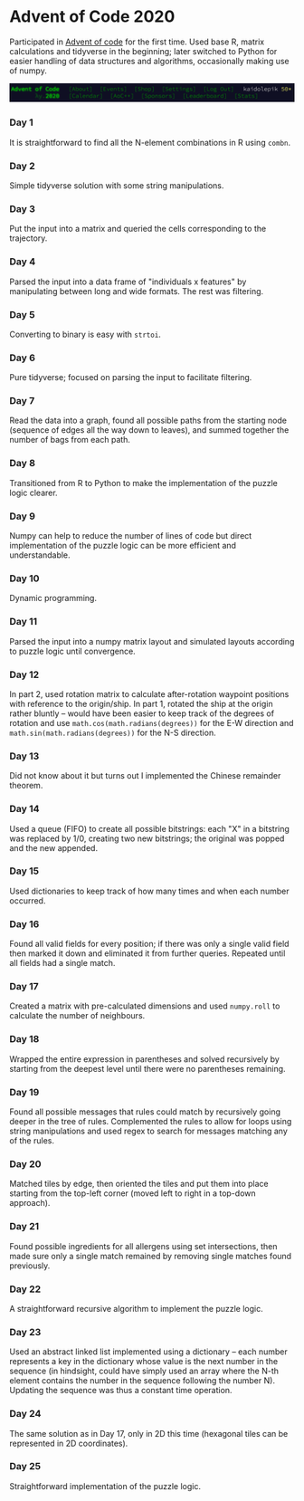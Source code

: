 # Advent of Code 2020

Participated in [Advent of code](https://adventofcode.com/) for the first time. Used base R, matrix calculations and tidyverse in the beginning; later switched to Python for easier handling of data structures and algorithms, occasionally making use of numpy.

![Advent of Code 2020](images/AoC_2020.png)

### Day 1

It is straightforward to find all the N-element combinations in R using `combn`.

### Day 2

Simple tidyverse solution with some string manipulations.

### Day 3

Put the input into a matrix and queried the cells corresponding to the trajectory.

### Day 4

Parsed the input into a data frame of "individuals x features" by manipulating between long and wide formats. The rest was filtering.

### Day 5

Converting to binary is easy with `strtoi`.

### Day 6

Pure tidyverse; focused on parsing the input to facilitate filtering.

### Day 7

Read the data into a graph, found all possible paths from the starting node (sequence of edges all the way down to leaves), and summed together the number of bags from each path.

### Day 8

Transitioned from R to Python to make the implementation of the puzzle logic clearer.

### Day 9

Numpy can help to reduce the number of lines of code but direct implementation of the puzzle logic can be more efficient and understandable.

### Day 10

Dynamic programming.

### Day 11

Parsed the input into a numpy matrix layout and simulated layouts according to puzzle logic until convergence.

### Day 12

In part 2, used rotation matrix to calculate after-rotation waypoint positions with reference to the origin/ship. In part 1, rotated the ship at the origin rather bluntly – would have been easier to keep track of the degrees of rotation and use `math.cos(math.radians(degrees))` for the E-W direction and `math.sin(math.radians(degrees))` for the N-S direction.

### Day 13

Did not know about it but turns out I implemented the Chinese remainder theorem.

### Day 14

Used a queue (FIFO) to create all possible bitstrings: each "X" in a bitstring was replaced by 1/0, creating two new bitstrings; the original was popped and the new appended.

### Day 15

Used dictionaries to keep track of how many times and when each number occurred.

### Day 16

Found all valid fields for every position; if there was only a single valid field then marked it down and eliminated it from further queries. Repeated until all fields had a single match.

### Day 17

Created a matrix with pre-calculated dimensions and used `numpy.roll` to calculate the number of neighbours.

### Day 18

Wrapped the entire expression in parentheses and solved recursively by starting from the deepest level until there were no parentheses remaining.

### Day 19

Found all possible messages that rules could match by recursively going deeper in the tree of rules. Complemented the rules to allow for loops using string manipulations and used regex to search for messages matching any of the rules.

### Day 20

Matched tiles by edge, then oriented the tiles and put them into place starting from the top-left corner (moved left to right in a top-down approach).

### Day 21

Found possible ingredients for all allergens using set intersections, then made sure only a single match remained by removing single matches found previously.

### Day 22

A straightforward recursive algorithm to implement the puzzle logic.

### Day 23

Used an abstract linked list implemented using a dictionary – each number represents a key in the dictionary whose value is the next number in the sequence (in hindsight, could have simply used an array where the N-th element contains the number in the sequence following the number N). Updating the sequence was thus a constant time operation.

### Day 24

The same solution as in Day 17, only in 2D this time (hexagonal tiles can be represented in 2D coordinates).

### Day 25

Straightforward implementation of the puzzle logic.
